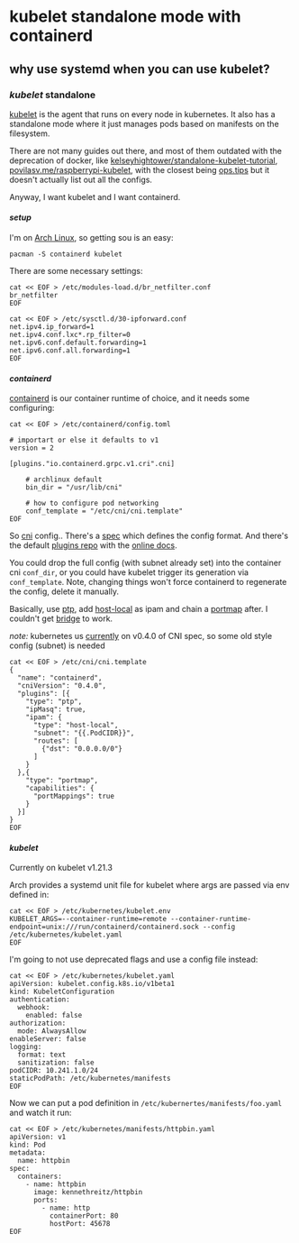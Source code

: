 # kubelet standalone mode with containerd

## why use systemd when you can use kubelet?


### _kubelet_ standalone

[kubelet](https://kubernetes.io/docs/reference/command-line-tools-reference/kubelet/)
is the agent that runs on every node in kubernetes.
It also has a standalone mode where it just manages pods based on manifests on the filesystem.

There are not many guides out there, and most of them outdated with the deprecation of docker,
like [kelseyhightower/standalone-kubelet-tutorial](https://github.com/kelseyhightower/standalone-kubelet-tutorial),
[povilasv.me/raspberrypi-kubelet](https://povilasv.me/raspberrypi-kubelet/),
with the closest being [ops.tips](https://ops.tips/notes/standalone-kubelet-with-containerd/)
but it doesn't actually list out all the configs.

Anyway, I want kubelet and I want containerd.

#### _setup_

I'm on [Arch Linux](https://archlinux.org/),
so getting sou is an easy:

```
pacman -S containerd kubelet
```

There are some necessary settings:

```
cat << EOF > /etc/modules-load.d/br_netfilter.conf
br_netfilter
EOF

cat << EOF > /etc/sysctl.d/30-ipforward.conf
net.ipv4.ip_forward=1
net.ipv4.conf.lxc*.rp_filter=0
net.ipv6.conf.default.forwarding=1
net.ipv6.conf.all.forwarding=1
EOF
```

#### _containerd_

[containerd](https://containerd.io/)
is our container runtime of choice, and it needs some configuring:

```
cat << EOF > /etc/containerd/config.toml

# importart or else it defaults to v1
version = 2

[plugins."io.containerd.grpc.v1.cri".cni]

    # archlinux default
    bin_dir = "/usr/lib/cni"

    # how to configure pod networking
    conf_template = "/etc/cni/cni.template"
EOF
```

So [cni](https://www.cni.dev/docs/) config..
There's a [spec](https://www.cni.dev/docs/spec/)
which defines the config format.
And there's the default [plugins repo](https://github.com/containernetworking/plugins)
with the [online docs](https://www.cni.dev/plugins/current/).

You could drop the full config (with subnet already set) into the container cni `conf_dir`,
or you could have kubelet trigger its generation via `conf_template`.
Note, changing things won't force containerd to regenerate the config, delete it manually.

Basically, use [ptp](https://www.cni.dev/plugins/current/main/ptp/),
add [host-local](https://www.cni.dev/plugins/current/ipam/host-local/) as ipam
and chain a [portmap](https://www.cni.dev/plugins/current/meta/portmap/) after.
I couldn't get [bridge](https://www.cni.dev/plugins/current/main/bridge/) to work.

_note:_ kubernetes us [currently](https://kubernetes.io/docs/concepts/extend-kubernetes/compute-storage-net/network-plugins/)
on v0.4.0 of CNI spec, so some old style config (subnet) is needed

```
cat << EOF > /etc/cni/cni.template
{
  "name": "containerd",
  "cniVersion": "0.4.0",
  "plugins": [{
    "type": "ptp",
    "ipMasq": true,
    "ipam": {
      "type": "host-local",
      "subnet": "{{.PodCIDR}}",
      "routes": [
        {"dst": "0.0.0.0/0"}
      ]
    }
  },{
    "type": "portmap",
    "capabilities": {
      "portMappings": true
    }
  }]
}
EOF
```

#### _kubelet_

Currently on kubelet v1.21.3

Arch provides a systemd unit file for kubelet where args are passed via env defined in:

```
cat << EOF > /etc/kubernetes/kubelet.env
KUBELET_ARGS=--container-runtime=remote --container-runtime-endpoint=unix:///run/containerd/containerd.sock --config /etc/kubernetes/kubelet.yaml
EOF
```

I'm going to not use deprecated flags and use a config file instead:

```
cat << EOF > /etc/kubernetes/kubelet.yaml
apiVersion: kubelet.config.k8s.io/v1beta1
kind: KubeletConfiguration
authentication:
  webhook:
    enabled: false
authorization:
  mode: AlwaysAllow
enableServer: false
logging:
  format: text
  sanitization: false
podCIDR: 10.241.1.0/24
staticPodPath: /etc/kubernetes/manifests
EOF
```

Now we can put a pod definition in `/etc/kubernertes/manifests/foo.yaml` and watch it run:

```
cat << EOF > /etc/kubernetes/manifests/httpbin.yaml
apiVersion: v1
kind: Pod
metadata:
  name: httpbin
spec:
  containers:
    - name: httpbin
      image: kennethreitz/httpbin
      ports:
        - name: http
          containerPort: 80
          hostPort: 45678
EOF
```
